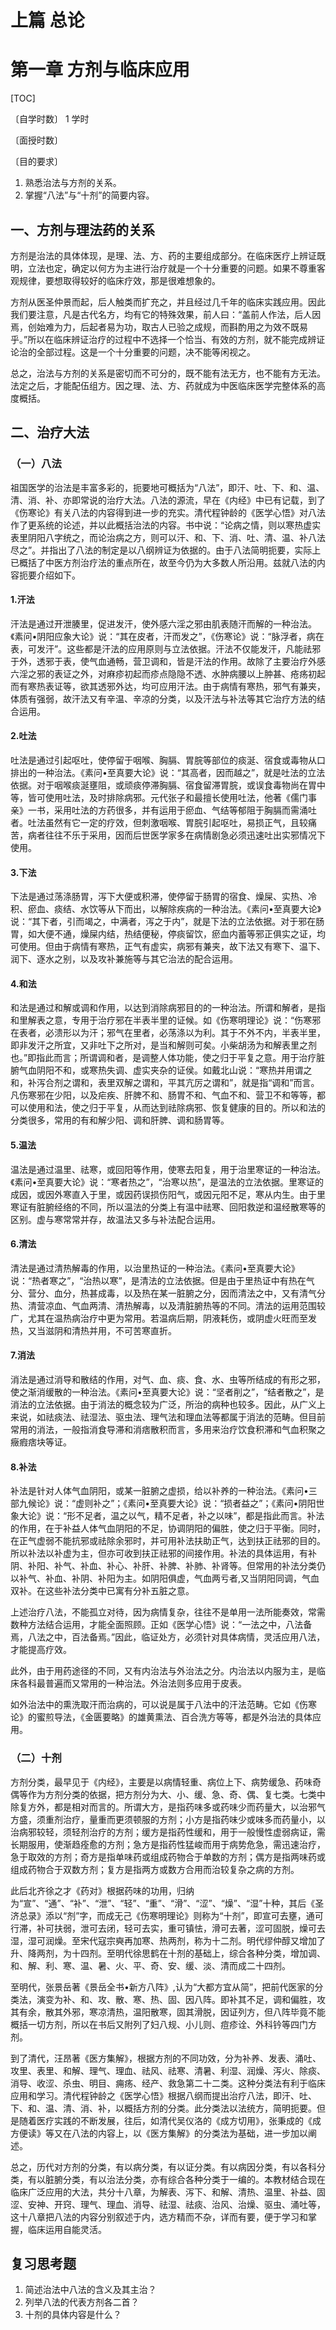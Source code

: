# 上篇 总论

# 第一章 方剂与临床应用

[TOC]

〔自学时数〕    1 学时

〔面授时数〕

〔目的要求〕
1. 熟悉治法与方剂的关系。
2. 掌握“八法”与“十剂”的简要内容。

## 一、方剂与理法药的关系

方剂是治法的具体体现，是理、法、方、药的主要组成部分。在临床医疗上辨证既明，立法也定，确定以何方为主进行治疗就是一个十分重要的问题。如果不尊重客观规律，要想取得较好的临床疗效，那是很难想象的。

方剂从医圣仲景而起，后人触类而扩充之，并且经过几千年的临床实践应用。因此我们要注意，凡是古代名方，均有它的特殊效果，前人曰：“盖前人作法，后人因焉，创始难为力，后起者易为功，取古人已验之成规，而斟酌用之为效不既易乎。”所以在临床辨证治疗的过程中不选择一个恰当、有效的方剂，就不能完成辨证论治的全部过程。这是一个十分重要的问题，决不能等闲视之。

总之，治法与方剂的关系是密切而不可分的，既不能有法无方，也不能有方无法。法定之后，才能配伍组方。因之理、法、方、药就成为中医临床医学完整体系的高度概括。

## 二、治疗大法

### （一）八法

祖国医学的治法是丰富多彩的，扼要地可概括为“八法”，即汗、吐、下、和、温、清、消、补、亦即常说的治疗大法。八法的源流，早在《内经》中已有记载，到了《伤寒论》有关八法的内容得到进一步的充实。清代程钟龄的《医学心悟》对八法作了更系统的论述，并以此概括治法的内容。书中说：“论病之情，则以寒热虚实表里阴阳八字统之，而论治病之方，则可以汗、和、下、消、吐、清、温、补八法尽之”。并指出了八法的制定是以八纲辨证为依据的。由于八法简明扼要，实际上已概括了中医方剂治疗法的重点所在，故至今仍为大多数人所沿用。兹就八法的内容扼要介绍如下。

#### 1.汗法

   汗法是通过开泄腠里，促进发汗，使外感六淫之邪由肌表随汗而解的一种治法。《素问•阴阳应象大论》说：“其在皮者，汗而发之”，《伤寒论》说：“脉浮者，病在表，可发汗”。这些都是汗法的应用原则与立法依据。汗法不仅能发汗，凡能祛邪于外，透邪于表，使气血通畅，营卫调和，皆是汗法的作用。故除了主要治疗外感六淫之邪的表证之外，对麻疹初起而疹点隐隐不透、水肿病腰以上肿甚、疮疡初起而有寒热表证等，欲其透邪外达，均可应用汗法。由于病情有寒热，邪气有兼夹，体质有强弱，故汗法又有辛温、辛凉的分类，以及汗法与补法等其它治疗方法的结合运用。

#### 2.吐法

吐法是通过引起呕吐，使停留于咽喉、胸膈、胃脘等部位的痰涎、宿食或毒物从口排出的一种治法。《素问•至真要大论》说：“其高者，因而越之”，就是吐法的立法依据。对于咽喉痰涎壅阻，或顽痰停滞胸膈、宿食留滞胃脘，或误食毒物尚在胃中等，皆可使用吐法，及时排除病邪。元代张子和最擅长使用吐法，他著《儒门事亲》一书，采用吐法的方药很多，并有运用于瘀血、气结等郁阻于胸膈而需涌吐者。吐法虽然有它一定的疗效，但刺激咽喉、胃脘引起呕吐，易损正气，且较痛苦，病者往往不乐于采用，因而后世医学家多在病情剧急必须迅速吐出实邪情况下使用。

#### 3.下法

 下法是通过荡涤肠胃，泻下大便或积滞，使停留于肠胃的宿食、燥屎、实热、冷积、瘀血、痰结、水饮等从下而出，以解除疾病的一种治法。《素问•至真要大论》说：“其下者，引而竭之，中满者，泻之于内”，就是下法的立法依据。对于邪在肠胃，如大便不通，燥屎内结，热结便秘，停痰留饮，瘀血内蓄等邪正俱实之证，均可使用。但由于病情有寒热，正气有虚实，病邪有兼夹，故下法又有寒下、温下、润下、逐水之别，以及攻补兼施等与其它治法的配合运用。

#### 4.和法

和法是通过和解或调和作用，以达到消除病邪目的的一种治法。所谓和解者，是指和里解表之意，专用于治疗邪在半表半里的证候。如《伤寒明理论》说：“伤寒邪在表者，必溃形以为汗；邪气在里者，必荡涤以为利。其于不外不内，半表半里，即非发汗之所宜，又非吐下之所对，是当和解则可矣。小柴胡汤为和解表里之剂也。”即指此而言；所谓调和者，是调整人体功能，使之归于平复之意。用于治疗脏腑气血阴阳不和，或寒热失调、虚实夹杂的证侯。如戴北山说：“寒热并用谓之和，补泻合剂之谓和，表里双解之谓和，平其亢厉之谓和”，就是指“调和”而言。凡伤寒邪在少阳，以及疟疾、肝脾不和、肠胃不和、气血不和、营卫不和等等，都可以使用和法，使之归于平复，从而达到祛除病邪、恢复健康的目的。所以和法的分类很多，常用的有和解少阳、调和肝脾、调和肠胃等。

#### 5.温法

温法是通过温里、祛寒，或回阳等作用，使寒去阳复，用于治里寒证的一种治法。《素问•至真要大论》说：“寒者热之”，“治寒以热”，是温法的立法依据。里寒证的成因，或因外寒直入于里，或因药误损伤阳气，或因元阳不足，寒从内生。由于里寒证有脏腑经络的不同，所以温法的分类上有温中祛寒、回阳救逆和温经散寒等的区别。虚与寒常常并存，故温法又多与补法配合运用。

#### 6.清法

清法是通过清热解毒的作用，以治里热证的一种治法。《素问•至真要大论》说：“热者寒之”，“治热以寒”，是清法的立法依据。但是由于里热证中有热在气分、营分、血分，热甚成毒，以及热在某一脏腑之分，因而清法之中，又有清气分热、清营凉血、气血两清、清热解毒，以及清脏腑热等的不同。清法的运用范围较广，尤其在温热病治疗中更为常用。若温病后期，阴液耗伤，或阴虚火旺而至发热，又当滋阴和清热并用，不可苦寒直折。

#### 7.消法

消法是通过消导和散结的作用，对气、血、痰、食、水、虫等所结成的有形之邪，使之渐消缓散的一种治法。《素问•至真要大论》说：“坚者削之”，“结者散之”，是消法的立法依据。由于消法的概念较为广泛，所治的病种也较多。因此，从广义上来说，如祛痰法、祛湿法、驱虫法、理气法和理血法等都属于消法的范畴。但目前常用的消法，一般指消食导滞和消痞散积而言，多用来治疗饮食积滞和气血积聚之癥瘕痞块等证。

#### 8.补法

补法是针对人体气血阴阳，或某一脏腑之虚损，给以补养的一种治法。《素问•三部九候论》说：“虚则补之”；《素问•至真要大论》说：“损者益之”；《素问•阴阳世象大论》说：“形不足者，温之以气，精不足者，补之以味”，都是指此而言。补法的作用，在于补益人体气血阴阳的不足，协调阴阳的偏胜，使之归于平衡。同时，在正气虚弱不能抗邪或祛除余邪时，并可用补法扶助正气，达到扶正祛邪的目的。所以补法以补虚为主，但亦可收到扶正祛邪的间接作用。补法的具体运用，有补阴、补阳、补气、补血、补心、补肝、补脾、补肺、补肾等。但常用的补法分类仍以补气、补血、补阴、补阳为主。如阴阳俱虚，气血两亏者,又当阴阳同调，气血双补。在这些补法分类中已寓有分补五脏之意。

上述治疗八法，不能孤立对待，因为病情复杂，往往不是单用一法所能奏效，常需数种方法结合运用，才能全面照顾。正如《医学心悟》说：“一法之中，八法备焉，八法之中，百法备焉。”因此，临证处方，必须针对具体病情，灵活应用八法，才能提高疗效。

此外，由于用药途径的不同，又有内治法与外治法之分。内治法以内服为主，是临床各科最普遍而又常用的一种治法。外治法则多应用于皮表。

如外治法中的熏洗取汗而治病的，可以说是属于八法中的汗法范畴。它如《伤寒论》的蜜煎导法，《金匮要略》的雄黄熏法、百合洗方等等，都是外治法的具体应用。

### （二）十剂

方剂分类，最早见于《内经》，主要是以病情轻重、病位上下、病势缓急、药味奇偶等作为方剂分类的依据，把方剂分为大、小、缓、急、奇、偶、复七类。七类中除复方外，都是相对而言的。所谓大方，是指药味多或药味少而药量大，以治邪气方盛，须重剂治疗，量重而更须顿服的方剂；小方是指药味少或味多而药量小，以治病邪较轻，须轻剂治疗的方剂；缓方是指药性缓和，用于一般慢性虚弱病证，需长期服用，使渐趋痊愈的方剂；急方是指药性猛峻而用于病势危急，需迅速治疗，急于取效的方剂；奇方是指单味药或组成药物合于单数的方剂；偶方是指两味药或组成药物合于双数方剂；复方是指两方或数方合用而治较复杂之病的方剂。

此后北齐徐之才《药对》根据药味的功用，归纳为“宣”、“通”、“补”、“泄”、“轻”、“重”、“滑”、“涩”、“燥”、“湿”十种，其后《圣济总录》添以“剂”字，而成无己《伤寒明理论》则称为“十剂”，即宣可去壅，通可行滞，补可扶弱，泄可去闭，轻可去实，重可镇怯，滑可去著，涩可固脱，燥可去湿，湿可润燥。至宋代寇宗奭再加寒、热两剂，称为十二剂。明代缪仲醇又增加了升、降两剂，为十四剂。至明代徐思鹤在十剂的基础上，综合各种分类，增加调、和、解、利、寒、温、暑、火、平、奇、安、缓、淡、清而成二十四剂。

至明代，张景岳著《景岳全书•新方八阵》,认为“大都方宜从简”，把前代医家的分类法，演变为补、和、攻、散、寒、热、固、因八阵。即补其不足，调和偏胜，攻其有余，散其外邪，寒凉清热，温阳散寒，固其滑脱，因证列方，但八阵毕竟不能概括一切方剂，所以在书后又附列了妇八规、小儿则、痘疹诠、外科钤等四门方剂。

到了清代，汪昂著《医方集解》，根据方剂的不同功效，分为补养、发表、涌吐、攻里、表里、和解、理气、理血、祛风、祛寒、清暑、利湿、润燥、泻火、除痰、消导、收涩、杀虫、明目、痈疡、经产、救急第二十二类。这种分类法有利于临床应用和学习。清代程钟龄之《医学心悟》根据八纲而提出治疗八法，即汗、吐、下、和、温、清、消、补，以概括方剂的分类。此分类法以法统方，简明扼要。但是随着医疗实践的不断发展，往后，如清代吴仪洛的《成方切用》，张秉成的《成方便读》等又在八法的内容上，以《医方集解》的分类法为基础，进一步加以阐述。

总之，历代对方剂的分类，有以病分类，有以证分类。有以病因分类，有以各科分类，有以脏腑分类，有以治法分类，亦有综合各种分类于一编的。本教材结合现在临床广泛应用的大法，共分十八章，为解表、泻下、和解、清热、温里、补益、固涩、安神、开窍、理气、理血、消导、祛湿、祛痰、治风、治燥、驱虫、涌吐等，这十八章把八法的内容分别叙述于内，选方精而不杂，详而有要，便于学习和掌握，临床运用自能灵活。

## 复习思考题
1. 简述治法中八法的含义及其主治？
2. 列举八法的代表方剂各二首？
3. 十剂的具体内容是什么？

